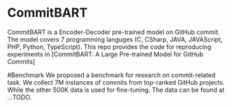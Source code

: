 # CommitBART
CommitBART is a Encoder-Decoder pre-trained model on GitHub commit. The model covers 7 programming languges (C, CSharp, JAVA, JAVAScript, PHP, Python, TypeScript). This repo provides the code for reproducing experiments in [CommitBART: A Large Pre-trained Model for GitHub Commits]

#Benchmark
We proposed a benchmark for research on commit-related task. We collect 7M instances of commits from top-ranked GitHub projects. While the other 500K data is used for fine-tuning. The data can be found at ...TODO.

